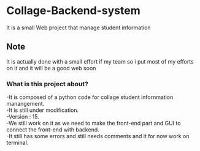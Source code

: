 # Collage-Backend-system
It is a small Web project that manage student information

## Note
It is actually done with a small effort if my team so i put most of my efforts on it and it will be a good web soon

### What is this project about?
-It is composed of a python code for collage student infornmation manangement.                                                                                        
-It is still under modification.                                                                                                                                    
-Version : 15.                                                                                                                                                        
-We still work on it as we need to make the front-end part and GUI to connect the front-end with backend.                                                             
-It still has some errors and still needs comments and it for now work on terminal.                                                                                   
